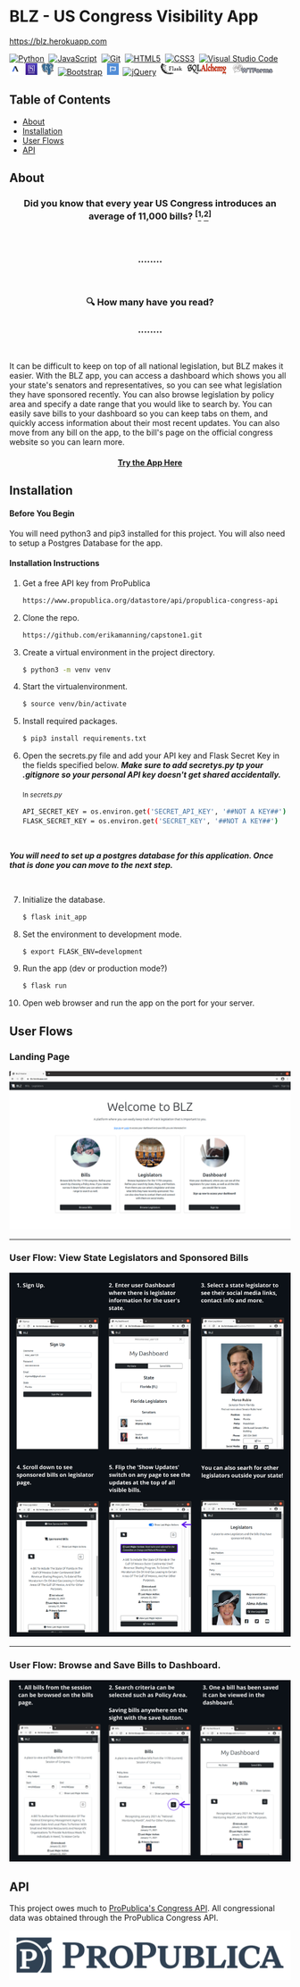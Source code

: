 # BLZ - US Congress Visibility App

https://blz.herokuapp.com

<a href="https://www.python.org/" title="Python"><img src="https://github.com/tomchen/stack-icons/blob/master/logos/python.svg" alt="Python" width="21px" height="21px"></a> &nbsp;<a href="https://developer.mozilla.org/en-US/docs/Web/JavaScript" title="JavaScript"><img src="https://github.com/tomchen/stack-icons/blob/master/logos/javascript.svg" alt="JavaScript" width="21px" height="21px"></a>&nbsp; <a href="https://git-scm.com/" title="Git"><img src="https://github.com/tomchen/stack-icons/blob/master/logos/git-icon.svg" alt="Git" width="21px" height="21px"></a>&nbsp; <a href="https://www.w3.org/TR/html5/" title="HTML5"><img src="https://github.com/tomchen/stack-icons/blob/master/logos/html-5.svg" alt="HTML5" width="21px" height="21px"></a>&nbsp; <a href="https://www.w3.org/TR/CSS/" title="CSS3"><img src="https://github.com/tomchen/stack-icons/blob/master/logos/css-3.svg" alt="CSS3" width="21px" height="21px"></a>&nbsp; <a href="https://code.visualstudio.com/" title="Visual Studio Code"><img src="https://github.com/tomchen/stack-icons/blob/master/logos/visual-studio-code.svg" alt="Visual Studio Code" width="21px" height="21px"></a> &nbsp;<a href="https://www.npmjs.com/package/axios" title="AXIOS"><img src="readme_files/axios.png" alt="AXIOS" width="21px" height="21px"></a> &nbsp;<a href="https://www.heroku.com/" title="Heroku"><img src="readme_files/heroku.jpeg" alt="Heroku" width="21px" height="21px"></a> &nbsp;<a href="https://www.postgresql.org/" title="Postgres"><img src="readme_files/postgres.png" alt="Postgres" width="21px" height="21px"></a> &nbsp;<a href="https://getbootstrap.com/" title="Bootstrap"><img src="https://github.com/tomchen/stack-icons/blob/master/logos/bootstrap.svg" alt="Bootstrap" width="21px" height="21px"></a> &nbsp;<a href="https://fontawesome.com/" title="FontAwesome"><img src="readme_files/fontawesome.png" alt="FontAwesome" width="21px" height="21px"></a> &nbsp;<a href="https://jquery.com/" title="jQuery"><img src="https://github.com/tomchen/stack-icons/blob/master/logos/jquery-icon.svg" alt="jQuery" width="21px" height="21px"></a> &nbsp;<a href="https://flask.palletsprojects.com/en/1.1.x/" title="Flask"><img src="readme_files/flask_logo_white_background.png" alt="Flask" width="40px" height="21px"></a> &nbsp;<a href="https://www.sqlalchemy.org/" title="Git"><img src="readme_files/sql_alchemy_logo.jpeg" alt="WTForms" width="70px" height="21px"></a> &nbsp;<a href="https://wtforms.readthedocs.io/en/2.3.x/#" title="WTForms"><img src="readme_files/wtforms.png" alt="SQLAlchemy" width="80px" height="21px"></a>


## Table of Contents

* [About](https://github.com/erikamanning/capstone1#about)
* [Installation](https://github.com/erikamanning/capstone1#installation)
* [User Flows](https://github.com/erikamanning/capstone1#user-flows)
* [API](https://github.com/erikamanning/capstone1#api)



## About

### <div align='center'>Did you know that every year US Congress introduces an average of 11,000 bills? <sup>[</sup>[<sup>1</sup>](https://www.ndpanalytics.com/45-years-of-congress-bills)<sup>,</sup>[<sup>2</sup>](congress.gov)<sup>]</sup></div>


<br>   

### <div align='center'>........ </div>  
<br>  

### <div align='center'>:mag: How many have you read? </div>  


### <div align='center'>........ </div>  

<br>  

It can be difficult to keep on top of all national legislation, but BLZ makes it easier. With the BLZ app, you can access a dashboard which shows you all your state's senators and representatives, so you can see what legislation they have sponsored recently. You can also browse legislation by policy area and specify a date range that you would like to search by. You can easily save bills to your dashboard so you can keep tabs on them, and quickly access information about their most recent updates. You can also move from any bill on the app, to the bill's page on the official congress website so you can learn more.


#### <div align='center'>[Try the App Here](www.blz.herokuapp.com)</div>  

## Installation

#### Before You Begin
You will need python3 and pip3 installed for this project. You will also need to setup a Postgres Database for the app.


#### Installation Instructions

1. Get a free API key from ProPublica
    ```sh
    https://www.propublica.org/datastore/api/propublica-congress-api
    ```

2. Clone the repo.
    ```sh
    https://github.com/erikamanning/capstone1.git
    ```

3. Create a virtual environment in the project directory.
    ```sh 
    $ python3 -m venv venv
    ```

4. Start the virtualenvironment.
    ```sh
    $ source venv/bin/activate
    ```

5. Install required packages.
    ```sh
    $ pip3 install requirements.txt
    ```

6. Open the secrets.py file and add your API key and Flask Secret Key in the fields specified below. 
   _**Make sure to add secretys.py tp your .gitignore so your personal API key doesn't get shared accidentally.**_
   
    <sub> In *secrets.py*</sub>
    ```sh
    API_SECRET_KEY = os.environ.get('SECRET_API_KEY', '##NOT A KEY##')
    FLASK_SECRET_KEY = os.environ.get('SECRET_KEY', '##NOT A KEY##')
    ```
<br>  

_**You will need to set up a postgres database for this application. Once that is done you can move to the next step.**_

<br>  

7. Initialize the database.
    ```sh
    $ flask init_app
    ```

8. Set the environment to development mode.
    ```sh
    $ export FLASK_ENV=development 
    ```

9. Run the app (dev or production mode?)
    ```sh 
    $ flask run
    ```

10. Open web browser and run the app on the port for your server.


## User Flows

### Landing Page
![Landing Page](readme_files/landing_page_full_size.png)

---

### User Flow: View State Legislators and Sponsored Bills
![User Flow 3](readme_files/User_flow_3.png)

---

### User Flow: Browse and Save Bills to Dashboard.
![User Flow 1](readme_files/User_flow_1.png)

## API
This project owes much to [ProPublica's Congress API](https://projects.propublica.org/api-docs/congress-api/). All congressional data was obtained through the ProPublica Congress API.

![ProPublica Logo](readme_files/propublica_logo.jpg)


